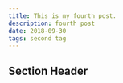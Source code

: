 ```yaml
---
title: This is my fourth post.
description: fourth post
date: 2018-09-30
tags: second tag
---
```



## Section Header



